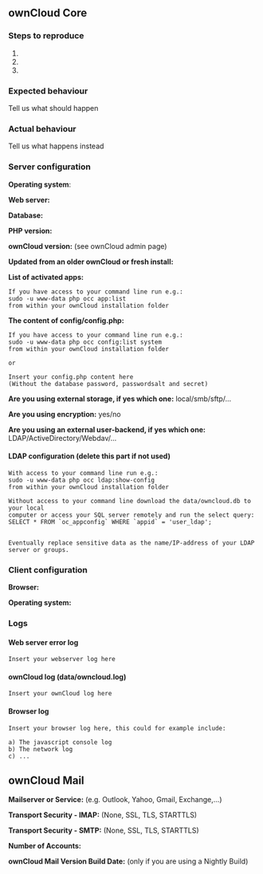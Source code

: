 ## ownCloud Core

### Steps to reproduce
1.
2.
3.

### Expected behaviour
Tell us what should happen

### Actual behaviour
Tell us what happens instead

### Server configuration
**Operating system**:

**Web server:**

**Database:**

**PHP version:**

**ownCloud version:** (see ownCloud admin page)

**Updated from an older ownCloud or fresh install:**

**List of activated apps:**

```
If you have access to your command line run e.g.:
sudo -u www-data php occ app:list
from within your ownCloud installation folder
```

**The content of config/config.php:**

```
If you have access to your command line run e.g.:
sudo -u www-data php occ config:list system
from within your ownCloud installation folder

or 

Insert your config.php content here
(Without the database password, passwordsalt and secret)
```

**Are you using external storage, if yes which one:** local/smb/sftp/...

**Are you using encryption:** yes/no

**Are you using an external user-backend, if yes which one:** LDAP/ActiveDirectory/Webdav/...

#### LDAP configuration (delete this part if not used)

```
With access to your command line run e.g.:
sudo -u www-data php occ ldap:show-config
from within your ownCloud installation folder

Without access to your command line download the data/owncloud.db to your local
computer or access your SQL server remotely and run the select query:
SELECT * FROM `oc_appconfig` WHERE `appid` = 'user_ldap';


Eventually replace sensitive data as the name/IP-address of your LDAP server or groups.
```

### Client configuration
**Browser:**

**Operating system:**

### Logs
#### Web server error log
```
Insert your webserver log here
```

#### ownCloud log (data/owncloud.log)
```
Insert your ownCloud log here
```

#### Browser log
```
Insert your browser log here, this could for example include:

a) The javascript console log
b) The network log 
c) ...
```

## ownCloud Mail

**Mailserver or Service:** (e.g. Outlook, Yahoo, Gmail, Exchange,...)

**Transport Security - IMAP:** (None, SSL, TLS, STARTTLS) 

**Transport Security - SMTP:** (None, SSL, TLS, STARTTLS)

**Number of Accounts:**

**ownCloud Mail Version Build Date:** (only if you are using a Nightly Build)
